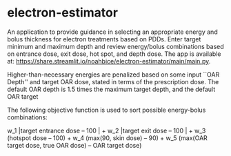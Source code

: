 # electron-estimator
An application to provide guidance in selecting an appropriate energy and bolus thickness for electron treatments based on PDDs. Enter target minimum and maximum depth and review energy/bolus combinations based on entrance dose, exit dose, hot spot, and depth dose. The app is available at: https://share.streamlit.io/noahbice/electron-estimator/main/main.py.

Higher-than-necessary energies are penalized based on some input ``OAR Depth'' and target OAR dose, stated in terms of the prescription dose. The default OAR depth is 1.5 times the maximum target depth, and the default OAR target 

The following objective function is used to sort possible energy-bolus combinations:

w_1	|target entrance dose – 100 | + w_2	|target exit dose – 100 | + w_3 (hotspot dose – 100) + w_4 (max(90, skin dose) – 90) + w_5 (max(OAR target dose, true OAR dose) – OAR target dose)
